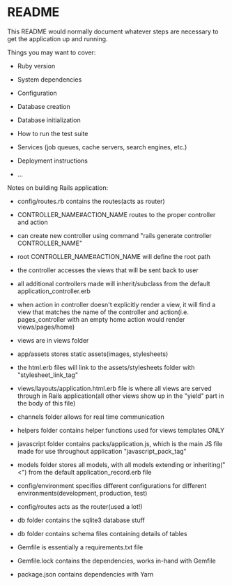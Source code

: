 # README

This README would normally document whatever steps are necessary to get the
application up and running.

Things you may want to cover:

* Ruby version

* System dependencies

* Configuration

* Database creation

* Database initialization

* How to run the test suite

* Services (job queues, cache servers, search engines, etc.)

* Deployment instructions

* ...


Notes on building Rails application:
- config/routes.rb contains the routes(acts as router)
- CONTROLLER_NAME#ACTION_NAME routes to the proper controller and action

- can create new controller using command "rails generate controller CONTROLLER_NAME"
- root CONTROLLER_NAME#ACTION_NAME will define the root path
- the controller accesses the views that will be sent back to user
- all additional controllers made will inherit/subclass from the default application_controller.erb
- when action in controller doesn't explicitly render a view, it will find a view that matches the name of the controller and action(i.e. pages_controller with an empty home action would render views/pages/home)

- views are in views folder
- app/assets stores static assets(images, stylesheets)
- the html.erb files will link to the assets/stylesheets folder with "stylesheet_link_tag"
- views/layouts/application.html.erb file is where all views are served through in Rails application(all other views show up in the "yield" part in the body of this file)

- channels folder allows for real time communication

- helpers folder contains helper functions used for views templates ONLY

- javascript folder contains packs/application.js, which is the main JS file made for use throughout application "javascript_pack_tag"

- models folder stores all models, with all models extending or inheriting("<") from the default application_record.erb file

- config/environment specifies different configurations for different environments(development, production, test)
- config/routes acts as the router(used a lot!)

- db folder contains the sqlite3 database stuff
- db folder contains schema files containing details of tables

- Gemfile is essentially a requirements.txt file
- Gemfile.lock contains the dependencies, works in-hand with Gemfile
- package.json contains dependencies with Yarn




